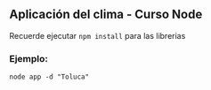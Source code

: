 ## Aplicación del clima - Curso Node

Recuerde ejecutar ```npm install``` para las librerias

### Ejemplo:
```
node app -d "Toluca"
```